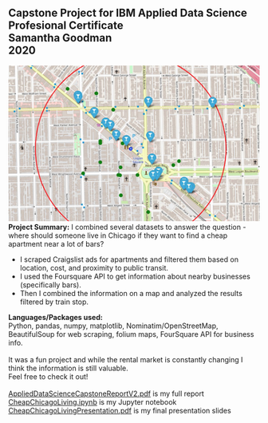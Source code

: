 <h2>Capstone Project for IBM Applied Data Science Profesional Certificate
<br>Samantha Goodman
<br>2020
  </h2>
<img src="https://github.com/sjegoodman/IBM-Data-Science/blob/master/lsquare.png" alt="Map of Apartments and Bars">
<b>Project Summary:</b>
I combined several datasets to answer the question - where should someone live in Chicago if they want to find a cheap apartment near a lot of bars?
<ul>
  <li>I scraped Craigslist ads for apartments and filtered them based on location, cost, and proximity to public transit.</li>
  <li>I used the Foursquare API to get information about nearby businesses (specifically bars).</li>
  <li>Then I combined the information on a map and analyzed the results filtered by train stop.</li></ul>
<b>Languages/Packages used:</b>
<br>Python, pandas, numpy, matplotlib, Nominatim/OpenStreetMap, BeautifulSoup for web scraping, folium maps, FourSquare API for business info.
<br><br>It was a fun project and while the rental market is constantly changing I think the information is still valuable.
<br>Feel free to check it out!
<br>
<br>
<a href="https://github.com/sjegoodman/IBM-Data-Science/blob/master/AppliedDataScienceCapstoneReportV2.pdf">AppliedDataScienceCapstoneReportV2.pdf</a> is my full report
<br><a href="https://github.com/sjegoodman/IBM-Data-Science/blob/master/CheapChicagoLiving.ipynb">CheapChicagoLiving.ipynb</a> is my Jupyter notebook
<br><a href="https://github.com/sjegoodman/IBM-Data-Science/blob/master/CheapChicagoLivingPresentation.pdf">CheapChicagoLivingPresentation.pdf</a> is my final presentation slides
